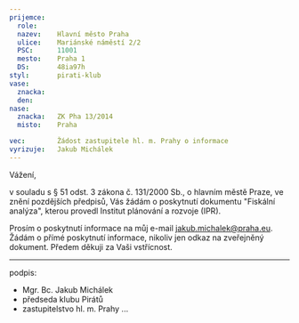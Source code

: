 ```yaml
---
prijemce: 
  role:
  nazev:    Hlavní město Praha
  ulice:    Mariánské náměstí 2/2
  PSC:      11001
  mesto:    Praha 1
  DS:       48ia97h
styl:       pirati-klub
vase:
  znacka:   
  den:
nase:
  znacka:   ZK Pha 13/2014
  misto:    Praha

vec:        Žádost zastupitele hl. m. Prahy o informace
vyrizuje:   Jakub Michálek
---
```


Vážení,

v souladu s § 51 odst. 3 zákona č. 131/2000 Sb., o hlavním městě Praze, ve znění pozdějších předpisů, Vás žádám o poskytnutí dokumentu "Fiskální analýza", kterou provedl Institut plánování a rozvoje (IPR).

Prosím o poskytnutí informace na můj e-mail [jakub.michalek@praha.eu](mailto:jakub.michalek@praha.eu). Žádám o přímé poskytnutí informace, nikoliv jen odkaz na zveřejněný dokument. Předem děkuji za Vaši vstřícnost.

---
podpis: 
  - Mgr. Bc. Jakub Michálek
  - předseda klubu Pirátů
  - zastupitelstvo hl. m. Prahy
...

